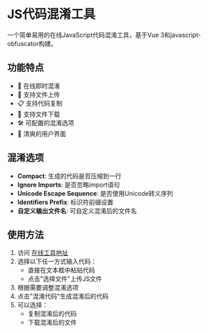 # JS代码混淆工具

一个简单易用的在线JavaScript代码混淆工具，基于Vue 3和javascript-obfuscator构建。

## 功能特点

- 🚀 在线即时混淆
- 📁 支持文件上传
- 📋 支持代码复制
- 💾 支持文件下载
- 🛠 可配置的混淆选项
- 🎨 清爽的用户界面

## 混淆选项

- **Compact**: 生成的代码是否压缩到一行
- **Ignore Imports**: 是否忽略import语句
- **Unicode Escape Sequence**: 是否使用Unicode转义序列
- **Identifiers Prefix**: 标识符前缀设置
- **自定义输出文件名**: 可自定义混淆后的文件名

## 使用方法

1. 访问 [在线工具地址](https://jingjingxinshang.github.io/cf_worker_obfuscator)
2. 选择以下任一方式输入代码：
   - 直接在文本框中粘贴代码
   - 点击"选择文件"上传JS文件
3. 根据需要调整混淆选项
4. 点击"混淆代码"生成混淆后的代码
5. 可以选择：
   - 复制混淆后的代码
   - 下载混淆后的文件
